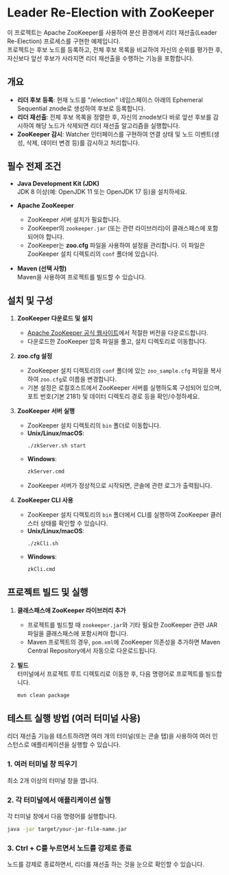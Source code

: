 # Leader Re-Election with ZooKeeper

이 프로젝트는 Apache ZooKeeper를 사용하여 분산 환경에서 리더 재선출(Leader Re-Election) 프로세스를 구현한 예제입니다.  
프로젝트는 후보 노드를 등록하고, 전체 후보 목록을 비교하여 자신의 순위를 평가한 후, 자신보다 앞선 후보가 사라지면 리더 재선출을 수행하는 기능을 포함합니다.

## 개요

- **리더 후보 등록**: 현재 노드를 "/election" 네임스페이스 아래의 Ephemeral Sequential znode로 생성하여 후보로 등록합니다.
- **리더 재선출**: 전체 후보 목록을 정렬한 후, 자신의 znode보다 바로 앞선 후보를 감시하여 해당 노드가 삭제되면 리더 재선출 알고리즘을 실행합니다.
- **ZooKeeper 감시**: Watcher 인터페이스를 구현하여 연결 상태 및 노드 이벤트(생성, 삭제, 데이터 변경 등)를 감시하고 처리합니다.

## 필수 전제 조건

- **Java Development Kit (JDK)**  
  JDK 8 이상(예: OpenJDK 11 또는 OpenJDK 17 등)을 설치하세요.

- **Apache ZooKeeper**
    - ZooKeeper 서버 설치가 필요합니다.
    - ZooKeeper의 `zookeeper.jar` (또는 관련 라이브러리)이 클래스패스에 포함되어야 합니다.
    - ZooKeeper는 **zoo.cfg** 파일을 사용하여 설정을 관리합니다. 이 파일은 ZooKeeper 설치 디렉토리의 `conf` 폴더에 있습니다.

- **Maven (선택 사항)**  
  Maven을 사용하여 프로젝트를 빌드할 수 있습니다.

## 설치 및 구성

1. **ZooKeeper 다운로드 및 설치**
    - [Apache ZooKeeper 공식 웹사이트](https://zookeeper.apache.org/releases.html)에서 적절한 버전을 다운로드합니다.
    - 다운로드한 ZooKeeper 압축 파일을 풀고, 설치 디렉토리로 이동합니다.

2. **zoo.cfg 설정**
    - ZooKeeper 설치 디렉토리의 `conf` 폴더에 있는 `zoo_sample.cfg` 파일을 복사하여 `zoo.cfg`로 이름을 변경합니다.
    - 기본 설정은 로컬호스트에서 ZooKeeper 서버를 실행하도록 구성되어 있으며, 포트 번호(기본 2181) 및 데이터 디렉토리 경로 등을 확인/수정하세요.

3. **ZooKeeper 서버 실행**
    - ZooKeeper 설치 디렉토리의 `bin` 폴더로 이동합니다.
    - **Unix/Linux/macOS**:
      ```bash
      ./zkServer.sh start
      ```
    - **Windows**:
      ```cmd
      zkServer.cmd
      ```
    - ZooKeeper 서버가 정상적으로 시작되면, 콘솔에 관련 로그가 출력됩니다.

4. **ZooKeeper CLI 사용**
    - ZooKeeper 설치 디렉토리의 `bin` 폴더에서 CLI를 실행하여 ZooKeeper 클러스터 상태를 확인할 수 있습니다.
    - **Unix/Linux/macOS**:
      ```bash
      ./zkCli.sh
      ```
    - **Windows**:
      ```cmd
      zkCli.cmd
      ```

## 프로젝트 빌드 및 실행

1. **클래스패스에 ZooKeeper 라이브러리 추가**
    - 프로젝트를 빌드할 때 `zookeeper.jar`와 기타 필요한 ZooKeeper 관련 JAR 파일을 클래스패스에 포함시켜야 합니다.
    - Maven 프로젝트의 경우, `pom.xml`에 ZooKeeper 의존성을 추가하면 Maven Central Repository에서 자동으로 다운로드됩니다.

2. **빌드**  
   터미널에서 프로젝트 루트 디렉토리로 이동한 후, 다음 명령어로 프로젝트를 빌드합니다.
   ```bash
   mvn clean package

## 테스트 실행 방법 (여러 터미널 사용)

리더 재선출 기능을 테스트하려면 여러 개의 터미널(또는 콘솔 탭)을 사용하여 여러 인스턴스로 애플리케이션을 실행할 수 있습니다.

### 1. 여러 터미널 창 띄우기
최소 2개 이상의 터미널 창을 엽니다.

### 2. 각 터미널에서 애플리케이션 실행
각 터미널 창에서 다음 명령어를 실행합니다.

```bash
java -jar target/your-jar-file-name.jar
```

### 3. Ctrl + C를 누르면서 노드를 강제로 종료
노드를 강제로 종료하면서, 리더를 재선출 하는 것을 눈으로 확인할 수 있습니다.